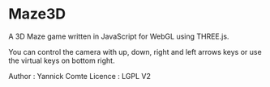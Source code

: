 Maze3D
======

A 3D Maze game written in JavaScript for WebGL using THREE.js.

You can control the camera with up, down, right and left arrows keys or use the virtual keys on bottom right.

Author : Yannick Comte
Licence : LGPL V2
